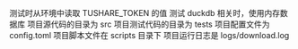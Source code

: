 测试时从环境中读取 TUSHARE_TOKEN 的值
测试 duckdb 相关时，使用内存数据库
项目源代码的目录为 src
项目测试代码的目录为 tests
项目配置文件为 config.toml
项目脚本文件在 scripts 目录下
项目运行日志是 logs/download.log
